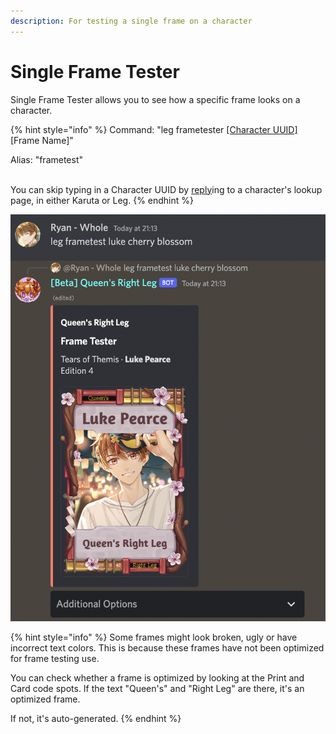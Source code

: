```yaml
---
description: For testing a single frame on a character
---
```


# Single Frame Tester

Single Frame Tester allows you to see how a specific frame looks on a character.

{% hint style="info" %}
Command: "leg frametester [\[Character UUID\]](../../../faq-frequently-asked-questions/whats-a-character-uuid.md) \[Frame Name]"

Alias: "frametest"

\
You can skip typing in a Character UUID by [reply](../../../faq-frequently-asked-questions/how-do-i-use-reply-based-commands.md)ing to a character's lookup page, in either Karuta or Leg.
{% endhint %}

![](<../../../.gitbook/assets/image (16).png>)

{% hint style="info" %}
Some frames might look broken, ugly or have incorrect text colors. This is because these frames have not been optimized for frame testing use.



You can check whether a frame is optimized by looking at the Print and Card code spots. If the text "Queen's" and "Right Leg" are there, it's an optimized frame.



If not, it's auto-generated.
{% endhint %}
